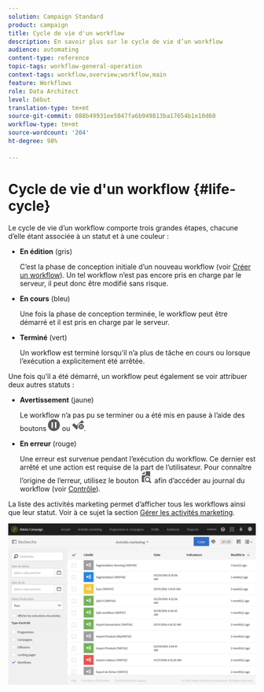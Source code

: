 ```yaml
---
solution: Campaign Standard
product: campaign
title: Cycle de vie d'un workflow
description: En savoir plus sur le cycle de vie d’un workflow
audience: automating
content-type: reference
topic-tags: workflow-general-operation
context-tags: workflow,overview;workflow,main
feature: Workflows
role: Data Architect
level: Début
translation-type: tm+mt
source-git-commit: 088b49931ee5047fa6b949813ba17654b1e10d60
workflow-type: tm+mt
source-wordcount: '204'
ht-degree: 98%

---
```



# Cycle de vie d&#39;un workflow {#life-cycle}

Le cycle de vie d’un workflow comporte trois grandes étapes, chacune d’elle étant associée à un statut et à une couleur :

* **En édition** (gris)

   C’est la phase de conception initiale d’un nouveau workflow (voir [Créer un workflow](../../automating/using/building-a-workflow.md#creating-a-workflow)). Un tel workflow n’est pas encore pris en charge par le serveur, il peut donc être modifié sans risque.

* **En cours** (bleu)

   Une fois la phase de conception terminée, le workflow peut être démarré et il est pris en charge par le serveur.

* **Terminé** (vert)

   Un workflow est terminé lorsqu’il n’a plus de tâche en cours ou lorsque l’exécution a explicitement été arrêtée.

Une fois qu’il a été démarré, un workflow peut également se voir attribuer deux autres statuts :

* **Avertissement** (jaune)

   Le workflow n’a pas pu se terminer ou a été mis en pause à l’aide des boutons ![](assets/pause_darkgrey-24px.png) ou ![](assets/check_pause_darkgrey-24px.png).

* **En erreur** (rouge)

   Une erreur est survenue pendant l’exécution du workflow. Ce dernier est arrêté et une action est requise de la part de l’utilisateur. Pour connaître l’origine de l’erreur, utilisez le bouton ![](assets/printpreview_darkgrey-24px.png) afin d’accéder au journal du workflow (voir [Contrôle](../../automating/using/monitoring-workflow-execution.md)).

La liste des activités marketing permet d’afficher tous les workflows ainsi que leur statut. Voir à ce sujet la section [Gérer les activités marketing](../../start/using/marketing-activities.md#about-marketing-activities).

![](assets/wkf_execution_3.png)
